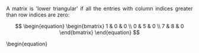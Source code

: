 <div style="text-align: justify">
<p>A matrix is 'lower triangular' if all the entries with column indices greater
than row indices are zero:</p>

$$
\begin{equation}
  \begin{bmatrix}
  1 & 0 & 0 \\
  0 & 5 & 0 \\
  7 & 8 & 0
  \end{bmatrix}
\end{equation}
$$

</div>
\begin{equation}
